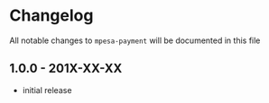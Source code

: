 # Changelog

All notable changes to `mpesa-payment` will be documented in this file

## 1.0.0 - 201X-XX-XX

- initial release
